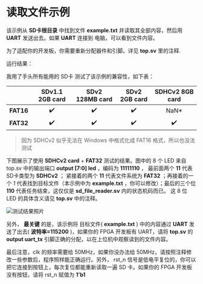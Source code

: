 读取文件示例
===========================

该示例从 **SD卡根目录** 中找到文件 **example.txt** 并读取其全部内容，然后用 **UART** 发送出去。如果 **UART** 连接到 电脑，可以看到文件内容。

为了适配你的开发板，你需要重新分配器件和引脚。详见 **top.sv** 里的注释.


运行结果：

我用了手头所有能用的 SD卡 测试了该示例的兼容性，如下表：

| |  SDv1.1 2GB card | SDv2 128MB card  | SDv2 2GB card  | SDHCv2 8GB card |
| :------: | :------------: | :------------: | :------------: | :-----------: |
| **FAT16** | :heavy_check_mark:  |  :heavy_check_mark: | :heavy_check_mark:  | NaN\* |
| **FAT32** | :heavy_check_mark:  |  :heavy_check_mark: | :heavy_check_mark:  | :heavy_check_mark: |

>  因为 SDHCv2 似乎无法在 Windows 中格式化成 FAT16 格式，所以也没法测试

下图展示了使用 **SDHCv2 card** + **FAT32** 测试的结果。图中的 8 个 LED 来自 top.sv 中的输出端口 **output [7:0] led** ，编码为 **11111110** ， 最前面两个 **11** 代表SD卡类型为 **SDHCv2** ； 紧接着的两个 **11** 代表文件系统为 **FAT32** ；再接着的一个 *1* 代表找到目标文件（本示例中为 **example.txt** ，你可以修改）；最后的三个位 **110** 代表任务结束，这仅仅是 **sd_file_reader.sv** 内的状态机码而已。 这 8 位 LED 的具体含义请见 **top.sv** 中的注释。

![测试结果照片](https://github.com/WangXuan95/FPGA-SDcard-Reader-SPI/blob/master/doc/ReadFile.png)

另外， **最关键** 的是，该示例将 目标文件( **example.txt** ) 中的内容通过 **UART** 发送了出去( **波特率=115200** )，如果你的 FPGA 开发板有 UART，请将 **top.sv** 的 **output uart_tx** 引脚正确的分配，以在上位机中观察读到的文件内容。

最后注意，clk 的频率需要给 50MHz，如果你没办法给 50MHz，请按照注释修改一些参数后，程序照样能正确运行。另外， rst_n 信号是低电平复位的，你可以把它连接到按钮上，每次复位都能重新读取一遍 SD 卡。如果你的 FPGA 开发板没有按钮，请将 rst_n 赋值为 **1'b1**

